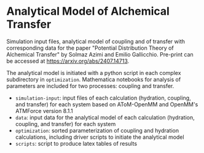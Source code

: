# Analytical Model of Alchemical Transfer
Simulation input files, analytical model of coupling and of transfer with corresponding data for the paper "Potential Distribution Theory of Alchemical Transfer" by Solmaz Azimi and Emilio Gallicchio. Pre-print can be accessed at https://arxiv.org/abs/2407.14713. 

The analytical model is initiated with a python script in each complex subdirectory in `optimization`. Mathematica notebooks for analysis of parameters are included for two processes: coupling and transfer. 

- `simulation-input`: input files of each calculation (hydration, coupling, and transfer) for each system based on AToM-OpenMM and OpenMM's ATMForce version 8.1.1
-  `data`: input data for the analytical model of each calculation (hydration, coupling, and transfer) for each system
-  `optimization`: sorted parameterization of coupling and hydration calculations, including driver scripts to initiate the analytical model
-  `scripts`: script to produce latex tables of results
